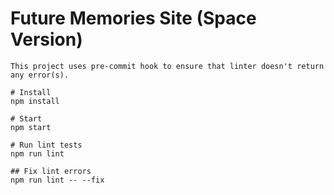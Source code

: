 # Future Memories Site (Space Version)

```
This project uses pre-commit hook to ensure that linter doesn't return any error(s).
```

```
# Install
npm install

# Start
npm start

# Run lint tests
npm run lint

## Fix lint errors
npm run lint -- --fix